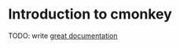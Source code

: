 # Introduction to cmonkey

TODO: write [great documentation](http://jacobian.org/writing/what-to-write/)
